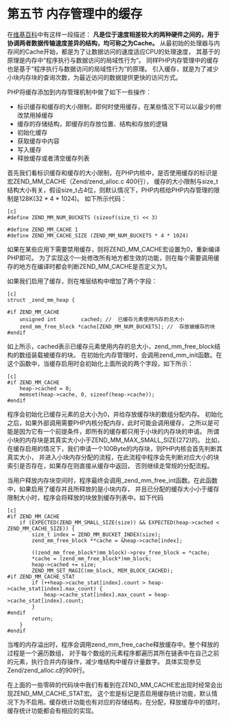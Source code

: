 # 第五节 内存管理中的缓存

在[维基百科](http://zh.wikipedia.org/wiki/Cache)中有这样一段描述：
**凡是位于速度相差较大的两种硬件之间的，用于协调两者数据传输速度差异的结构，均可称之为Cache。**
从最初始的处理器与内存间的Cache开始，都是为了让数据访问的速度适应CPU的处理速度，
其基于的原理是内存中“程序执行与数据访问的局域性行为”。
同样PHP内存管理中的缓存也是基于“程序执行与数据访问的局域性行为”的原理。
引入缓存，就是为了减少小块内存块的查询次数，为最近访问的数据提供更快的访问方式。

PHP将缓存添加到内存管理机制中做了如下一些操作：

* 标识缓存和缓存的大小限制，即何时使用缓存，在某些情况下可以以最少的修改禁用掉缓存
* 缓存的存储结构，即缓存的存放位置、结构和存放的逻辑
* 初始化缓存
* 获取缓存中内容
* 写入缓存
* 释放缓存或者清空缓存列表

首先我们看标识缓存和缓存的大小限制，在PHP内核中，是否使用缓存的标识是宏ZEND_MM_CACHE（Zend/zend_alloc.c 400行），
缓存的大小限制与size_t结构大小有关，假设size_t占4位，则默认情况下，PHP内核给PHP内存管理的限制是128K(32 * 4 * 1024)。
如下所示代码：

    [c]
    #define ZEND_MM_NUM_BUCKETS (sizeof(size_t) << 3)

    #define ZEND_MM_CACHE 1
    #define ZEND_MM_CACHE_SIZE (ZEND_MM_NUM_BUCKETS * 4 * 1024)

如果在某些应用下需要禁用缓存，则将ZEND_MM_CACHE宏设置为0，重新编译PHP即可。
为了实现这个一处修改所有地方都生效的功能，则在每个需要调用缓存的地方在编译时都会判断ZEND_MM_CACHE是否定义为1。

如果我们启用了缓存，则在堆层结构中增加了两个字段：

    [c]
    struct _zend_mm_heap {
	
    #if ZEND_MM_CACHE
        unsigned int        cached; //  已缓存元素使用内存的总大小
        zend_mm_free_block *cache[ZEND_MM_NUM_BUCKETS]; //  存放被缓存的块
    #endif

如上所示，cached表示已缓存元素使用内存的总大小，zend_mm_free_block结构的数组装载被缓存的块。
在初始化内存管理时，会调用zend_mm_init函数。在这个函数中，当缓存启用时会初始化上面所说的两个字段，如下所示：

    [c]
    #if ZEND_MM_CACHE
        heap->cached = 0;
        memset(heap->cache, 0, sizeof(heap->cache));
    #endif

程序会初始化已缓存元素的总大小为0，并给存放缓存块的数组分配内存。
初始化之后，如果外部调用需要PHP内核分配内存，此时可能会调用缓存，
之所以是可能是因为它有一个前提条件，即所有的缓存都只用于小块的内存块的申请。
所谓小块的内存块是其真实大小小于ZEND_MM_MAX_SMALL_SIZE(272)的。
比如，在缓存启用的情况下，我们申请一个100Byte的内存块，则PHP内核会首先判断其真实大小，
并进入小块内存分配的流程，在此流程中程序会先判断对应大小的块索引是否存在，如果存在则直接从缓存中返回，
否则继续走常规的分配流程。

当用户释放内存块空间时，程序最终会调用_zend_mm_free_int函数。在此函数中，如果启用了缓存并且所释放的是小块内存，
并且已分配的缓存大小小于缓存限制大小时，程序会将释放的块放到缓存列表中。如下代码

    [c]
    #if ZEND_MM_CACHE
        if (EXPECTED(ZEND_MM_SMALL_SIZE(size)) && EXPECTED(heap->cached < ZEND_MM_CACHE_SIZE)) {
            size_t index = ZEND_MM_BUCKET_INDEX(size);
            zend_mm_free_block **cache = &heap->cache[index];

            ((zend_mm_free_block*)mm_block)->prev_free_block = *cache;
            *cache = (zend_mm_free_block*)mm_block;
            heap->cached += size;
            ZEND_MM_SET_MAGIC(mm_block, MEM_BLOCK_CACHED);
    #if ZEND_MM_CACHE_STAT
            if (++heap->cache_stat[index].count > heap->cache_stat[index].max_count) {
                heap->cache_stat[index].max_count = heap->cache_stat[index].count;
            }
    #endif
            return;
        }
    #endif

当堆的内存溢出时，程序会调用zend_mm_free_cache释放缓存中。整个释放的过程是一个遍历数组，
对于每个数组的元素程序都遍历其所在链表中在自己之前的元素，执行合并内存操作，减少堆结构中缓存计量数字。
具体实现参见Zend/zend_alloc.c的909行。

在上面的一些零碎的代码块中我们有看到在ZEND_MM_CACHE宏出现时经常会出现ZEND_MM_CACHE_STAT宏。
这个宏是标记是否启用缓存统计功能，默认情况下为不启用。缓存统计功能也有对应的存储结构，在分配，释放缓存中的值时，
缓存统计功能都会有相应的实现。
